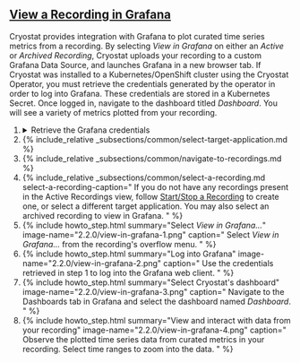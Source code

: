 ## [View a Recording in Grafana](#view-in-grafana)
Cryostat provides integration with Grafana to plot curated time series
metrics from a recording. By selecting _View in Grafana_ on either an
_Active_ or _Archived Recording_, Cryostat uploads your recording to
a custom Grafana Data Source, and launches Grafana in a new browser
tab. If Cryostat was installed to a Kubernetes/OpenShift cluster using the
Cryostat Operator, you must retrieve the credentials generated
by the operator in order to log into Grafana. These credentials are stored
in a Kubernetes Secret. Once logged in, navigate to the dashboard titled
_Dashboard_. You will see a variety of metrics plotted from your recording.

<ol>
  <li>
    <details>
      <summary>Retrieve the Grafana credentials</summary>
      <figure>
        {% highlight bash %}
CRYOSTAT_NAME=$(kubectl get cryostat -o jsonpath='{$.items[0].metadata.name}')
# Username
kubectl get secret ${CRYOSTAT_NAME}-grafana-basic -o jsonpath='{$.data.GF_SECURITY_ADMIN_USER}' | base64 -d
# Password
kubectl get secret ${CRYOSTAT_NAME}-grafana-basic -o jsonpath='{$.data.GF_SECURITY_ADMIN_PASSWORD}' | base64 -d
        {% endhighlight %}
        <figcaption>
          If you installed Cryostat into Kubernetes or OpenShift using the
          Cryostat Operator, use <i>kubectl</i> or <i>oc</i> to get the
          generated username and password for Grafana and save them for later.
        </figcaption>
      </figure>
    </details>
  </li>
  <li>
    {% include_relative _subsections/common/select-target-application.md %}
  </li>
  <li>
    {% include_relative _subsections/common/navigate-to-recordings.md %}
  </li>
  <li>
    {% include_relative _subsections/common/select-a-recording.md
      select-a-recording-caption="
        If you do not have any recordings present in the Active Recordings
        view, follow
        <a href='#startstop-a-recording'>Start/Stop a Recording</a>
        to create one, or select a different target application. 
        You may also select an archived recording to view in Grafana.
      "
    %}
  </li>
  <li>
    {% include howto_step.html
      summary="Select <i>View in Grafana...</i>"
      image-name="2.2.0/view-in-grafana-1.png"
      caption="
        Select <i>View in Grafana...</i> from the recording's overflow
        menu.
      "
    %}
  </li>
  <li>
    {% include howto_step.html
      summary="Log into Grafana"
      image-name="2.2.0/view-in-grafana-2.png"
      caption="
        Use the credentials retrieved in step 1 to log into the Grafana
        web client.
      "
    %}
  </li>
  <li>
    {% include howto_step.html
      summary="Select Cryostat's dashboard"
      image-name="2.2.0/view-in-grafana-3.png"
      caption="
        Navigate to the Dashboards tab in Grafana and select the dashboard
        named <i>Dashboard</i>.
      "
    %}
  </li>
  <li>
    {% include howto_step.html
      summary="View and interact with data from your recording"
      image-name="2.2.0/view-in-grafana-4.png"
      caption="
        Observe the plotted time series data from curated metrics in your
        recording. Select time ranges to zoom into the data.
      "
    %}
  </li>
</ol>
